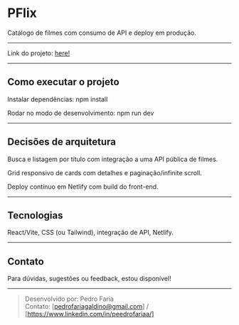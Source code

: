 # PFlix

Catálogo de filmes com consumo de API e deploy em produção.​

---

Link do projeto: <a href="https://pflix.netlify.app/">here!</a>

---

## Como executar o projeto

Instalar dependências:
npm install

Rodar no modo de desenvolvimento:
npm run dev

---

## Decisões de arquitetura
Busca e listagem por título com integração a uma API pública de filmes.​

Grid responsivo de cards com detalhes e paginação/infinite scroll.​

Deploy contínuo em Netlify com build do front-end.​

---

## Tecnologias

React/Vite, CSS (ou Tailwind), integração de API, Netlify.

---

## Contato

Para dúvidas, sugestões ou feedback, estou disponível!

---

> Desenvolvido por: Pedro Faria  
> Contato: [pedrofariagaldino@gmail.com] / [https://www.linkedin.com/in/peedrofariaa/]
